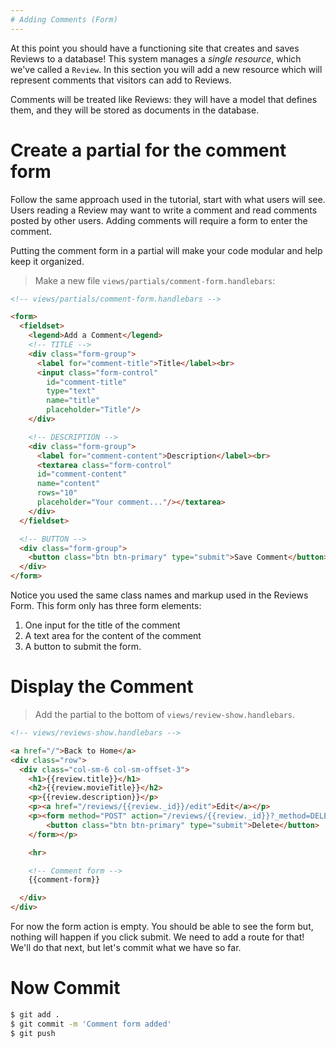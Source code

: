 ```yaml
---
# Adding Comments (Form)
---
```


At this point you should have a functioning site that creates and saves Reviews to a database! This system manages a *single resource*, which we've called a `Review`. In this section you will add a new resource which will represent comments that visitors can add to Reviews.

Comments will be treated like Reviews: they will have a model that defines them, and they will be stored as documents in the database.

# Create a partial for the comment form

Follow the same approach used in the tutorial, start with what users will see. Users reading a Review may want to write a comment and read comments posted by other users. Adding comments will require a form to enter the comment.

Putting the comment form in a partial will make your code modular and help keep it organized.

> Make a new file `views/partials/comment-form.handlebars`:

```HTML
<!-- views/partials/comment-form.handlebars -->

<form>
  <fieldset>
    <legend>Add a Comment</legend>
    <!-- TITLE -->
    <div class="form-group">
      <label for="comment-title">Title</label><br>
      <input class="form-control"
        id="comment-title"
        type="text"
        name="title"
        placeholder="Title"/>
    </div>

    <!-- DESCRIPTION -->
    <div class="form-group">
      <label for="comment-content">Description</label><br>
      <textarea class="form-control"
      id="comment-content"
      name="content"
      rows="10"
      placeholder="Your comment..."/></textarea>
    </div>
  </fieldset>

  <!-- BUTTON -->
  <div class="form-group">
    <button class="btn btn-primary" type="submit">Save Comment</button>
  </div>
</form>
```

Notice you used the same class names and markup used in the Reviews Form. This form only has three form elements:

1. One input for the title of the comment
1. A text area for the content of the comment
1. A button to submit the form.

# Display the Comment

> Add the partial to the bottom of `views/review-show.handlebars`.

```HTML
<!-- views/reviews-show.handlebars -->

<a href="/">Back to Home</a>
<div class="row">
  <div class="col-sm-6 col-sm-offset-3">
    <h1>{{review.title}}</h1>
    <h2>{{review.movieTitle}}</h2>
    <p>{{review.description}}</p>
    <p><a href="/reviews/{{review._id}}/edit">Edit</a></p>
    <p><form method="POST" action="/reviews/{{review._id}}?_method=DELETE">
        <button class="btn btn-primary" type="submit">Delete</button>
    </form></p>

    <hr>

    <!-- Comment form -->
    {{comment-form}}

  </div>
</div>
```

For now the form action is empty. You should be able to see the form but, nothing will happen if you click submit. We need to add a route for that! We'll do that next, but let's commit what we have so far.

# Now Commit

```bash
$ git add .
$ git commit -m 'Comment form added'
$ git push
```
